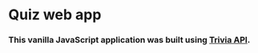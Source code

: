# Quiz web app
### This vanilla JavaScript application was built using  [Trivia API](https://opentdb.com/api_config.php).
